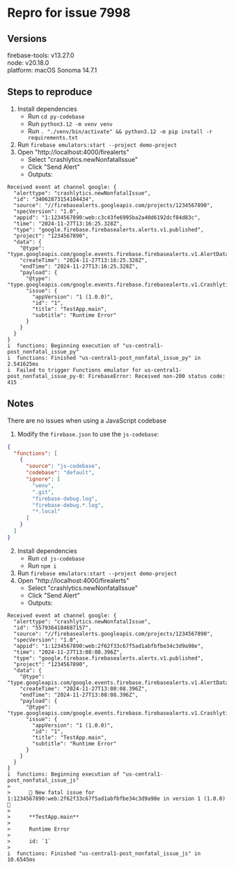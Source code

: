 # Repro for issue 7998

## Versions

firebase-tools: v13.27.0<br>
node: v20.18.0<br>
platform: macOS Sonoma 14.7.1

## Steps to reproduce

1. Install dependencies
   - Run `cd py-codebase`
   - Run `python3.12 -m venv venv`
   - Run `. "./venv/bin/activate" && python3.12 -m pip install -r requirements.txt`
2. Run `firebase emulators:start --project demo-project`
3. Open "http://localhost:4000/firealerts"
   - Select "crashlytics.newNonfatalIssue"
   - Click "Send Alert"
   - Outputs:

```
Received event at channel google: {
  "alerttype": "crashlytics.newNonfatalIssue",
  "id": "34062873154104434",
  "source": "//firebasealerts.googleapis.com/projects/1234567890",
  "specVersion": "1.0",
  "appid": "1:1234567890:web:c3c43fe6995ba2a40d6192dcf84d83c",
  "time": "2024-11-27T13:16:25.328Z",
  "type": "google.firebase.firebasealerts.alerts.v1.published",
  "project": "1234567890",
  "data": {
    "@type": "type.googleapis.com/google.events.firebase.firebasealerts.v1.AlertData",
    "createTime": "2024-11-27T13:16:25.328Z",
    "endTime": "2024-11-27T13:16:25.328Z",
    "payload": {
      "@type": "type.googleapis.com/google.events.firebase.firebasealerts.v1.CrashlyticsNewNonfatalIssuePayload",
      "issue": {
        "appVersion": "1 (1.0.0)",
        "id": "1",
        "title": "TestApp.main",
        "subtitle": "Runtime Error"
      }
    }
  }
}
i  functions: Beginning execution of "us-central1-post_nonfatal_issue_py"
i  functions: Finished "us-central1-post_nonfatal_issue_py" in 2.541625ms
i  Failed to trigger Functions emulator for us-central1-post_nonfatal_issue_py-0: FirebaseError: Received non-200 status code: 415
```

## Notes

There are no issues when using a JavaScript codebase

1. Modify the `firebase.json` to use the `js-codebase`:

```json
{
  "functions": [
    {
      "source": "js-codebase",
      "codebase": "default",
      "ignore": [
        "venv",
        ".git",
        "firebase-debug.log",
        "firebase-debug.*.log",
        "*.local"
      ]
    }
  ]
}
```

2. Install dependencies
   - Run `cd js-codebase`
   - Run `npm i`
3. Run `firebase emulators:start --project demo-project`
4. Open "http://localhost:4000/firealerts"
   - Select "crashlytics.newNonfatalIssue"
   - Click "Send Alert"
   - Outputs:

```
Received event at channel google: {
  "alerttype": "crashlytics.newNonfatalIssue",
  "id": "5579364184687157",
  "source": "//firebasealerts.googleapis.com/projects/1234567890",
  "specVersion": "1.0",
  "appid": "1:1234567890:web:2f62f33c67f5ad1abfbfbe34c3d9a98e",
  "time": "2024-11-27T13:08:08.396Z",
  "type": "google.firebase.firebasealerts.alerts.v1.published",
  "project": "1234567890",
  "data": {
    "@type": "type.googleapis.com/google.events.firebase.firebasealerts.v1.AlertData",
    "createTime": "2024-11-27T13:08:08.396Z",
    "endTime": "2024-11-27T13:08:08.396Z",
    "payload": {
      "@type": "type.googleapis.com/google.events.firebase.firebasealerts.v1.CrashlyticsNewNonfatalIssuePayload",
      "issue": {
        "appVersion": "1 (1.0.0)",
        "id": "1",
        "title": "TestApp.main",
        "subtitle": "Runtime Error"
      }
    }
  }
}
i  functions: Beginning execution of "us-central1-post_nonfatal_issue_js"
>
>      🚨 New fatal issue for 1:1234567890:web:2f62f33c67f5ad1abfbfbe34c3d9a98e in version 1 (1.0.0) 🚨
>
>      **TestApp.main**
>
>      Runtime Error
>
>      id: `1`
>
i  functions: Finished "us-central1-post_nonfatal_issue_js" in 10.6545ms
```
